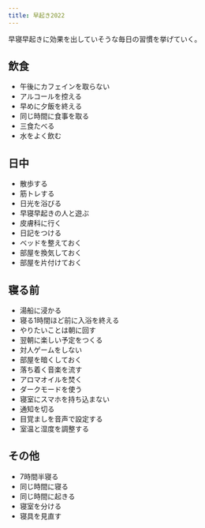 ```yaml
---
title: 早起き2022
---
```

早寝早起きに効果を出していそうな毎日の習慣を挙げていく。

飲食
--

*   午後にカフェインを取らない
*   アルコールを控える
*   早めに夕飯を終える
*   同じ時間に食事を取る
*   三食たべる
*   水をよく飲む

日中
--

*   散歩する
*   筋トレする
*   日光を浴びる
*   早寝早起きの人と遊ぶ
*   皮膚科に行く
*   日記をつける
*   ベッドを整えておく
*   部屋を換気しておく
*   部屋を片付けておく

寝る前
---

*   湯船に浸かる
*   寝る1時間ほど前に入浴を終える
*   やりたいことは朝に回す
*   翌朝に楽しい予定をつくる
*   対人ゲームをしない
*   部屋を暗くしておく
*   落ち着く音楽を流す
*   アロマオイルを焚く
*   ダークモードを使う
*   寝室にスマホを持ち込まない
*   通知を切る
*   目覚ましを音声で設定する
*   室温と湿度を調整する

その他
---

*   7時間半寝る
*   同じ時間に寝る
*   同じ時間に起きる
*   寝室を分ける
*   寝具を見直す
